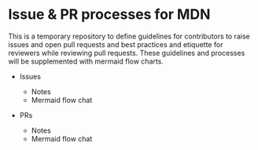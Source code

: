# Issue & PR processes for MDN

This is a temporary repository to define guidelines for contributors to raise issues and open pull requests and best practices and etiquette for reviewers while reviewing pull requests. These guidelines and processes will be supplemented with mermaid flow charts.

- Issues

  - Notes
  - Mermaid flow chat

- PRs

  - Notes
  - Mermaid flow chat
